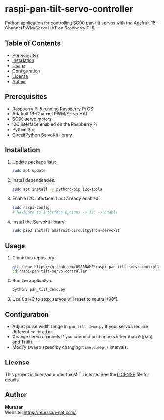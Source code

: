 # raspi-pan-tilt-servo-controller

Python application for controlling SG90 pan-tilt servos with the Adafruit 16-Channel PWM/Servo HAT on Raspberry Pi 5.

## Table of Contents

- [Prerequisites](#prerequisites)
- [Installation](#installation)
- [Usage](#usage)
- [Configuration](#configuration)
- [License](#license)
- [Author](#author)

## Prerequisites

- Raspberry Pi 5 running Raspberry Pi OS
- Adafruit 16-Channel PWM/Servo HAT
- SG90 servo motors
- I2C interface enabled on the Raspberry Pi
- Python 3.x
- [CircuitPython ServoKit library](https://github.com/adafruit/Adafruit_CircuitPython_ServoKit)

## Installation

1. Update package lists:
   ```bash
   sudo apt update
   ```
2. Install dependencies:
   ```bash
   sudo apt install -y python3-pip i2c-tools
   ```
3. Enable I2C interface if not already enabled:
   ```bash
   sudo raspi-config
   # Navigate to Interface Options -> I2C -> Enable
   ```
4. Install the ServoKit library:
   ```bash
   sudo pip3 install adafruit-circuitpython-servokit
   ```

## Usage

1. Clone this repository:
   ```bash
   git clone https://github.com/USERNAME/raspi-pan-tilt-servo-controller.git
   cd raspi-pan-tilt-servo-controller
   ```
2. Run the application:
   ```bash
   python3 pan_tilt_demo.py
   ```
3. Use Ctrl+C to stop; servos will reset to neutral (90°).

## Configuration

- Adjust pulse width range in `pan_tilt_demo.py` if your servos require different calibration.
- Change servo channels if you connect to channels other than 0 (pan) and 1 (tilt).
- Modify sweep speed by changing `time.sleep()` intervals.

## License

This project is licensed under the MIT License. See the [LICENSE](LICENSE) file for details.

## Author

**Murasan**  
Website: https://murasan-net.com/
